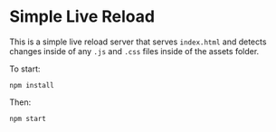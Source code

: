 # Simple Live Reload

This is a simple live reload server that serves `index.html` and detects changes inside of any `.js` and `.css` files inside of the assets folder.

To start:

```
npm install
```

Then:

```
npm start
```
